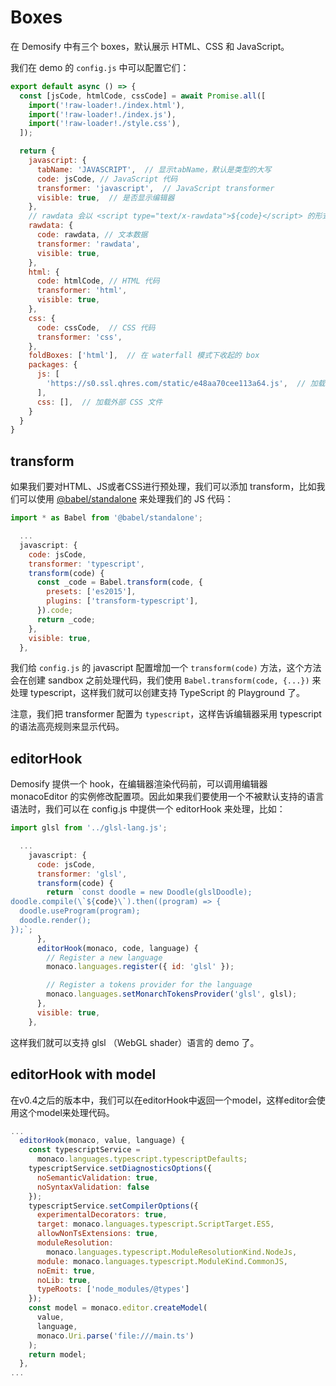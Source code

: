 # Boxes

在 Demosify 中有三个 boxes，默认展示 HTML、CSS 和 JavaScript。

我们在 demo 的 `config.js` 中可以配置它们：

```js
export default async () => {
  const [jsCode, htmlCode, cssCode] = await Promise.all([
    import('!raw-loader!./index.html'),
    import('!raw-loader!./index.js'),
    import('!raw-loader!./style.css'),
  ]);

  return {
    javascript: {
      tabName: 'JAVASCRIPT',  // 显示tabName，默认是类型的大写
      code: jsCode, // JavaScript 代码
      transformer: 'javascript',  // JavaScript transformer
      visible: true,  // 是否显示编辑器
    },
    // rawdata 会以 <script type="text/x-rawdata">${code}</script> 的形式插入文档
    rawdata: {
      code: rawdata, // 文本数据
      transformer: 'rawdata',
      visible: true, 
    },
    html: {
      code: htmlCode, // HTML 代码
      transformer: 'html',
      visible: true,
    },
    css: {
      code: cssCode,  // CSS 代码
      transformer: 'css',
    },
    foldBoxes: ['html'],  // 在 waterfall 模式下收起的 box
    packages: {
      js: [
        'https://s0.ssl.qhres.com/static/e48aa70cee113a64.js',  // 加载外部 js 文件
      ],
      css: [],  // 加载外部 CSS 文件
    }
  }
}
```

## transform

如果我们要对HTML、JS或者CSS进行预处理，我们可以添加 transform，比如我们可以使用 [@babel/standalone](https://babeljs.io/docs/en/next/babel-standalone.html) 来处理我们的 JS 代码：

```js
import * as Babel from '@babel/standalone';

  ...
  javascript: {
    code: jsCode,
    transformer: 'typescript',
    transform(code) {
      const _code = Babel.transform(code, { 
        presets: ['es2015'],
        plugins: ['transform-typescript'],
      }).code;
      return _code;
    },
    visible: true,
  },
```

我们给 `config.js` 的 javascript 配置增加一个 `transform(code)` 方法，这个方法会在创建 sandbox 之前处理代码，我们使用 `Babel.transform(code, {...})` 来处理 typescript，这样我们就可以创建支持 TypeScript 的 Playground 了。

注意，我们把 transformer 配置为 `typescript`，这样告诉编辑器采用 typescript 的语法高亮规则来显示代码。

## editorHook

Demosify 提供一个 hook，在编辑器渲染代码前，可以调用编辑器 monacoEditor 的实例修改配置项。因此如果我们要使用一个不被默认支持的语言语法时，我们可以在 config.js 中提供一个 editorHook 来处理，比如：

```js
import glsl from '../glsl-lang.js';

  ...
    javascript: {
      code: jsCode,
      transformer: 'glsl',
      transform(code) {
        return `const doodle = new Doodle(glslDoodle);
doodle.compile(\`${code}\`).then((program) => {
  doodle.useProgram(program);
  doodle.render();
});`;
      },
      editorHook(monaco, code, language) {
        // Register a new language
        monaco.languages.register({ id: 'glsl' });

        // Register a tokens provider for the language
        monaco.languages.setMonarchTokensProvider('glsl', glsl);
      },
      visible: true,
    },
```

这样我们就可以支持 glsl （WebGL shader）语言的 demo 了。

## editorHook with model

在v0.4之后的版本中，我们可以在editorHook中返回一个model，这样editor会使用这个model来处理代码。

```js
...
  editorHook(monaco, value, language) {
    const typescriptService =
      monaco.languages.typescript.typescriptDefaults;
    typescriptService.setDiagnosticsOptions({
      noSemanticValidation: true,
      noSyntaxValidation: false
    });
    typescriptService.setCompilerOptions({
      experimentalDecorators: true,
      target: monaco.languages.typescript.ScriptTarget.ES5,
      allowNonTsExtensions: true,
      moduleResolution:
        monaco.languages.typescript.ModuleResolutionKind.NodeJs,
      module: monaco.languages.typescript.ModuleKind.CommonJS,
      noEmit: true,
      noLib: true,
      typeRoots: ['node_modules/@types']
    });
    const model = monaco.editor.createModel(
      value,
      language,
      monaco.Uri.parse('file:///main.ts')
    );
    return model;
  },
...
```